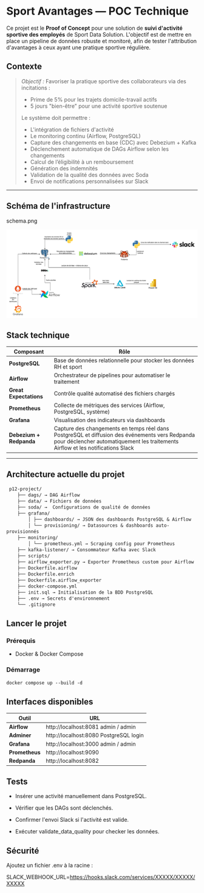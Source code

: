# Sport Avantages — POC Technique

Ce projet est le **Proof of Concept** pour une solution de **suivi d'activité sportive des employés** de Sport Data Solution. L'objectif est de mettre en place un pipeline de données robuste et monitoré, afin de tester l'attribution d'avantages à ceux ayant une pratique sportive régulière.

##  Contexte

> *Objectif :* Favoriser la pratique sportive des collaborateurs via des incitations :
>
> -  Prime de 5% pour les trajets domicile-travail actifs
> -  5 jours "bien-être" pour une activité sportive soutenue
> 
> Le système doit permettre :
> - L'intégration de fichiers d'activité
> - Le monitoring continu (Airflow, PostgreSQL)
> - Capture des changements en base (CDC) avec Debezium + Kafka
> - Déclenchement automatique de DAGs Airflow selon les changements
> - Calcul de l’éligibilité à un remboursement
> - Génération des indemnités
> - Validation de la qualité des données avec Soda
> - Envoi de notifications personnalisées sur Slack

---

## Schéma de l'infrastructure
schema.png

![Schéma](images/schema.png)


## Stack technique

| Composant       | Rôle                                                                 |
|----------------|----------------------------------------------------------------------|
| **PostgreSQL** | Base de données relationnelle pour stocker les données RH et sport  |
| **Airflow**     | Orchestrateur de pipelines pour automatiser le traitement           |
| **Great Expectations** | Contrôle qualité automatisé des fichiers chargés              |
| **Prometheus**  | Collecte de métriques des services (Airflow, PostgreSQL, système)   |
| **Grafana**     | Visualisation des indicateurs via dashboards                        |
| **Debezium + Redpanda**     | Capture des changements en temps réel dans PostgreSQL et diffusion des événements vers Redpanda pour déclencher automatiquement les traitements Airflow et les notifications Slack                       |

---

## Architecture actuelle du projet

     p12-project/
        ├── dags/ → DAG Airflow
        ├── data/ → Fichiers de données 
        ├── soda/ →  Configurations de qualité de données
        ├── grafana/
            │ ├── dashboards/ → JSON des dashboards PostgreSQL & Airflow
            │ └── provisioning/ → Datasources & dashboards auto-provisionnés
        ├── monitoring/
            │ └── prometheus.yml → Scraping config pour Prometheus
        ├── kafka-listener/ → Consommateur Kafka avec Slack
        ├── scripts/
        ├── airflow_exporter.py → Exporter Prometheus custom pour Airflow
        ├── Dockerfile.airflow
        ├── Dockerfile.enrich
        ├── Dockerfile.airflow_exporter 
        ├── docker-compose.yml
        ├── init.sql → Initialisation de la BDD PostgreSQL
        ├── .env → Secrets d'environnement 
        └── .gitignore


##  Lancer le projet

###  Prérequis

- Docker & Docker Compose

###  Démarrage

    docker compose up --build -d


## Interfaces disponibles

| Outil       | URL                                                                 |
|----------------|----------------------------------------------------------------------|
| **Airflow** | http://localhost:8081	admin / admin  |
| **Adminer**     | http://localhost:8080	PostgreSQL login           |
| **Grafana** | http://localhost:3000	admin / admin             |
| **Prometheus**  | http://localhost:9090   |
| **Redpanda**     |  http://localhost:8082                        |


## Tests
- Insérer une activité manuellement dans PostgreSQL.

- Vérifier que les DAGs sont déclenchés.

- Confirmer l'envoi Slack si l'activité est valide.

- Exécuter validate_data_quality pour checker les données.

##  Sécurité
Ajoutez un fichier .env à la racine :

SLACK_WEBHOOK_URL=https://hooks.slack.com/services/XXXXX/XXXXX/XXXXX
